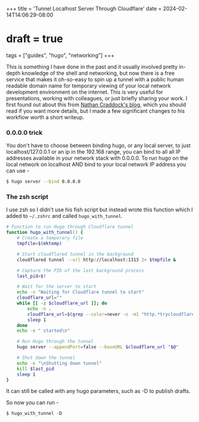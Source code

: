 +++
title = 'Tunnel Localhost Server Through Cloudflare'
date = 2024-02-14T14:06:29-08:00
# draft = true
tags = ["guides", "hugo", "networking"]
+++

This is something I have done in the past and it usually involved pretty in-depth knowledge of the shell and networking, but now there is a free service that makes it oh-so-easy to spin up a tunnel with a public human readable domain name for temporary viewing of your local network development environment on the internet. This is very useful for presentations, working with colleagues, or just briefly sharing your work.  I first found out about this from [Nathan Craddock's blog](https://nathancraddock.com/blog/hugo-server-on-local-and-public-networks), which you should read if you want more details, but I made a few significant changes to his workflow worth a short writeup.

### 0.0.0.0 trick

You don't have to choose between binding hugo, or any local server, to just localhost/127.0.0.1 or an ip in the 192.168 range, you can bind to all all IP addresses available in your network stack with 0.0.0.0. To run hugo on the local network on localhost AND bind to your local network IP address you can use -

```bash
$ hugo server --bind 0.0.0.0
```

### The zsh script

I use zsh so I didn't use his fish script but instead wrote this function which I added to `~/.zshrc` and called `hugo_with_tunnel`.

```zsh
# Function to run Hugo through Cloudflare tunnel
function hugo_with_tunnel() {
    # Create a temporary file
    tmpfile=$(mktemp)

    # Start cloudflared tunnel in the background
    cloudflared tunnel --url http://localhost:1313 2> $tmpfile &

    # Capture the PID of the last background process
    last_pid=$!

    # Wait for the server to start
    echo -n "Waiting for Cloudflare tunnel to start"
    cloudflare_url=""
    while [[ -z $cloudflare_url ]]; do
        echo -n .
        cloudflare_url=$(grep --color=never -o -m1 "http.*trycloudflare.com" $tmpfile)
        sleep 1
    done
    echo -e " started\n"

    # Run Hugo through the tunnel
    hugo server --appendPort=false --baseURL $cloudflare_url "$@"

    # Shut down the tunnel
    echo -e "\nShutting down tunnel"
    kill $last_pid
    sleep 1
}
```

It can still be called with any hugo parameters, such as -D to publish drafts.

So now you can run -

```
$ hugo_with_tunnel -D
```
